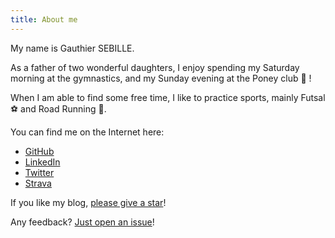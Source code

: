 ```yaml
---
title: About me
---
```


My name is Gauthier SEBILLE.

As a father of two wonderful daughters, I enjoy spending my Saturday morning at the gymnastics, and my Sunday evening at the Poney club :unicorn: !

When I am able to find some free time, I like to practice sports, mainly Futsal :soccer: and Road Running :running:.

You can find me on the Internet here:
- [GitHub](https://github.com/gsebil08)
- [LinkedIn](https://www.linkedin.com/in/gauthiersebille/)
- [Twitter](https://twitter.com/@_iHakunA)
- [Strava](https://www.strava.com/athletes/23449076)

If you like my blog, [please give a star](https://github.com/gsebil08/gsebil08.github.io)!

Any feedback? [Just open an issue](https://github.com/gsebil08/gsebil08.github.io/issues/new)!
